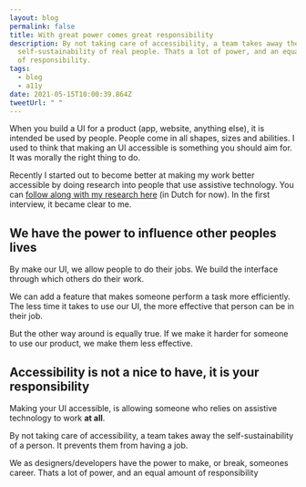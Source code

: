 ```yaml
---
layout: blog
permalink: false
title: With great power comes great responsibility
description: By not taking care of accessibility, a team takes away the
  self-sustainability of real people. Thats a lot of power, and an equal amount
  of responsibility.
tags:
  - blog
  - a11y
date: 2021-05-15T10:00:39.864Z
tweetUrl: " "
---
```

When you build a UI for a product (app, website, anything else), it is intended be used by people. People come in all shapes, sizes and abilities. I used to think that making an UI accessible is something you should aim for. It was morally the right thing to do.

Recently I started out to become better at making my work better accessible by doing research into people that use assistive technology. You can [follow along with my research here](https://toegankelijkheidsonderzoek) (in Dutch for now). In the first interview, it became clear to me.

## We have the power to influence other peoples lives
By make our UI, we allow people to do their jobs. We build the interface through which others do their work.

We can add a feature that makes someone perform a task more efficiently. The less time it takes to use our UI, the more effective that person can be in their job.

But the other way around is equally true. If we make it harder for someone to use our product, we make them less effective.

## Accessibility is not a nice to have, it is your responsibility
Making your UI accessible, is allowing someone who relies on assistive technology to work **at all**.

By not taking care of accessibility, a team takes away the self-sustainability of a person. It prevents them from having a job.

We as designers/developers have the power to make, or break, someones career. Thats a lot of power, and an equal amount of responsibility